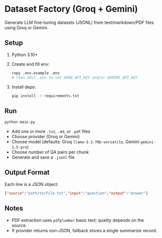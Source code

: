 # Dataset Factory (Groq + Gemini)

Generate LLM fine-tuning datasets (JSONL) from text/markdown/PDF files using Groq or Gemini.

## Setup

1. Python 3.10+
2. Create and fill env:
   
   ```bash
   copy .env.example .env
   # then edit .env to set GROQ_API_KEY and/or GEMINI_API_KEY
   ```
3. Install deps:
   
   ```bash
   pip install -r requirements.txt
   ```

## Run

```bash
python main.py
```

- Add one or more `.txt`, `.md`, or `.pdf` files
- Choose provider (Groq or Gemini)
- Choose model (defaults: Groq `llama-3.1-70b-versatile`, Gemini `gemini-1.5-pro`)
- Choose number of QA pairs per chunk
- Generate and save a `.jsonl` file

## Output Format

Each line is a JSON object:

```json
{"source":"path/to/file.txt","input":"question","output":"answer"}
```

## Notes
- PDF extraction uses `pdfplumber` basic text; quality depends on the source.
- If provider returns non-JSON, fallback stores a single summarize record.

